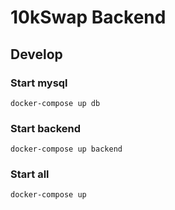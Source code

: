 # 10kSwap Backend

## Develop

### Start mysql

```shell
docker-compose up db
```

### Start backend

```shell
docker-compose up backend
```

### Start all

```shell
docker-compose up
```
